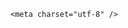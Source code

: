 <!DOCTYPE html>
<html lang="zh-CN">

<head>
    
<title>男子长期喝生水，肾脏长出348克巨大“姜块” 结石，喝生水有哪些危害？怎么喝水更健康？_腾讯新闻</title>
<meta name="keywords" content="喝水,肾结石,生水,健康饮食,养生保健,结石,肾脏,山泉水,矿物质,姜块">
<meta name="description" content="您的浏览器不支持 audio 标签。 长沙晚报掌上长沙5月31日讯（全媒体记者 杨云龙 通讯员 梁辉 刘满玲）唐先生长期喝生水，竟然导致肾脏长出巨大结石。记者今日从湖南省人民医院获悉，该院岳麓山院区泌尿外科从患者右肾中取出一个潜伏20年、重达348克、形状酷似姜块的铸型结石。术后，唐先生恢复顺利，目前已经出院。 59岁的...">
<meta name="author" content="腾讯网">
<meta name="copyright" content="Copyright 1998 - 2025 Tencent. All Rights Reserved">
<meta property="og:type" content="news" />

<meta property="og:title" content="男子长期喝生水，肾脏长出348克巨大“姜块” 结石，喝生水有哪些危害？怎么喝水更健康？_腾讯新闻" />
<meta property="og:description" content="您的浏览器不支持 audio 标签。 长沙晚报掌上长沙5月31日讯（全媒体记者 杨云龙 通讯员 梁辉 刘满玲）唐先生长期喝生水，竟然导致肾脏长出巨大结石。记者今日从湖南省人民医院获悉，该院岳麓山院区泌尿外科从患者右肾中取出一个潜伏20年、重达348克、形状酷似姜块的铸型结石。术后，唐先生恢复顺利，目前已经出院。 59岁的..." />
<meta property="og:url" content="https://news.qq.com/rain/a/20250601Q05MRI00" />
<meta property="og:image" content="https://inews.gtimg.com/news_ls/OPFIswrjx9dWl3k78DbKxRiM32T534ufqIxmYhQy-nD5EAA_640330/0" />
<meta property="article:author" content="" />
<meta property="article:published_time" content="2025-06-01 18:33:24" />
<meta property="category" content="" />

    <meta charset="utf-8" />
<meta http-equiv="X-UA-Compatible" content="IE=Edge" />
<meta name="viewport" content="width=device-width, initial-scale=1, shrink-to-fit=no" />
<link rel="dns-prefetch" href="mat1.gtimg.com">
<link rel="dns-prefetch" href="i.news.qq.com">
<link rel="shortcut icon" href="https://mat1.gtimg.com/qqcdn/qqindex2021/favicon.ico">
<script nomodule="true" src="https://mat1.gtimg.com/qqcdn/qqindex2021/common-static/20240515201444/core3-37-1.min.js"></script>
<script>
  try {
    if (!window.IntersectionObserver) {
      var observerScript = document.createElement('script');
      observerScript.src = "https://mat1.gtimg.com/qqcdn/qqindex2021/common-static/20241024141058/intersection-observer-polyfill.js";
      document.head.appendChild(observerScript);
    }
  } catch (error) {}
</script>

<script>
  try {
    if (!Element.prototype.scrollTo) {
      var scrollScript = document.createElement('script');
      scrollScript.src = "https://mat1.gtimg.com/qqcdn/qqindex2021/common-static/20241025153001/scroll-behavior-polyfill.js";
      document.head.appendChild(scrollScript);
    }
  } catch (error) {}
</script>
<script>
  try {
    if ('scrollRestoration' in window.history) {
      window.history.scrollRestoration = 'manual';
    }
    window.isPcClient = Boolean(window.electron) && (
      window.navigator.userAgent.indexOf('pc-client') > 0 ||
      window.navigator.userAgent.indexOf('TencentNews') > 0
    );
  } catch {}
</script>
<script>
  try {
    if (window.isPcClient) {
      var bodyStyle = document.createElement('style');
      bodyStyle.innerText = 'body{ zoom: 0.95 }';
      document.head.appendChild(bodyStyle);
    }
  } catch {}
</script>
<script>
  window.DATA = {"extra_property":{"FeedbackDetailDisableInsert":0,"zanSkinType":""},"final_declare":["个人观点，仅供参考"],"forbidCommentUpDown":0,"questionInfo":{"abstract":"","id":"20250601Q05MRI00","longtitle":"男子长期喝生水，肾脏长出348克巨大结石，喝生水有哪些危害？","question_short_title":"男子长期喝生水，肾脏长出348克巨大“姜块” 结石，喝生水有哪些危害？怎么喝水更健康？","relate_extend_infos":[{"articletype":"0","id":"20250531A064TN00","longtitle":"罕见！男子长期喝生水，肾脏长出巨大“姜块”","picShowType":"90092","thumbnails_qqnews":[""],"title":"罕见！男子长期喝生水，肾脏长出巨大“姜块”","url":"https://view.inews.qq.com/a/20250531A064TN00","abstract":"您的浏览器不支持 audio 标签。 长沙晚报掌上长沙5月31日讯（全媒体记者 杨云龙 通讯员 梁辉 刘满玲）唐先生长期喝生水，竟然导致肾脏长出巨大结石。记者今日从湖南省人民医院获悉，该院岳麓山院区泌尿外科从患者右肾中取出一个潜伏20年、重达348克、形状酷似姜块的铸型结石。术后，唐先生恢复顺利，目前已经出院。 59岁的..."}],"thumbnails_qqnews":["https://inews.gtimg.com/news_ls/O0E7ZnMRWdRBTFAm7CUU0PdiNpITPaee6jxmbs2I3hqVwAA_294195/0"],"title":"男子长期喝生水，肾脏长出348克巨大“姜块” 结石，喝生水有哪些危害？怎么喝水更健康？","url":"http://view.inews.qq.com/a/20250601Q05MRI00"},"safe_cntl":{"close_global_news_sis":0,"close_share_pull":0,"close_all_ad":0,"close_all_favorite":0,"close_comment_dislike":0,"emoticon_comment_mode":0,"close_all_emoticon_comment":0,"close_all_rel":0,"close_relate_thing":0},"ai_switch":true,"content_words_num":36,"copyright_wording_share":"免责声明","is_deleted":0,"news_update_time":1748783917,"shareCount":1,"categoryrray":{"category_id":"75","sub_category_id":"764"},"content":null,"emojiSwitch":1,"enableDiffusion":1,"iNewsRecommendLevel":1,"question_id":"","remarks":"","surl":"https://view.inews.qq.com/a/20250601Q05MRI00","card":{"vip_type":"30012","vip_type_new":"30012","liveInfo":{},"icon":"https://inews.gtimg.com/om_ls/OPBO91JgEbYG-O62jC2hCRA_yoydsA8oEANb87pxgNxKgAA_200200/0","msgEntry":1,"vip_place":"left","chlid":"22983986","desc":"腾讯新闻问答课代表，结合当下热点新闻和网友热议，发现好问题，期待好回答。","vip_icon":"http://inews.gtimg.com/newsapp_ls/0/14876051701/0","uin":"ecbe89d289b6198c7996f16538ebc224f9","update_frequency":"1970-01-01 08:00:00","suid":"8QMc339d5IQeuTzY5QN3","cpLevel":2,"chlname":"问答课代表","vip_desc":"腾讯新闻问答课代表官方账号","vip_icon_night":"http://inews.gtimg.com/newsapp_ls/0/14876052067/0"},"copyright_share":"本文来自腾讯新闻客户端创作者，不代表腾讯新闻的观点和立场。","disableDeclare":1,"title":"男子长期喝生水，肾脏长出348克巨大“姜块” 结石，喝生水有哪些危害？怎么喝水更健康？","url":"https://view.inews.qq.com/a/20250601Q05MRI00","ret":0,"shareImg":"https://inews.gtimg.com/news_ls/O0E7ZnMRWdRBTFAm7CUU0PdiNpITPaee6jxmbs2I3hqVwAA_870492/0","answer_num":3,"article_category":"75","id":"20250601Q05MRI00","intro":"","relate_extend_infos":{"abstract":"您的浏览器不支持 audio 标签。 长沙晚报掌上长沙5月31日讯（全媒体记者 杨云龙 通讯员 梁辉 刘满玲）唐先生长期喝生水，竟然导致肾脏长出巨大结石。记者今日从湖南省人民医院获悉，该院岳麓山院区泌尿外科从患者右肾中取出一个潜伏20年、重达348克、形状酷似姜块的铸型结石。术后，唐先生恢复顺利，目前已经出院。 59岁的...","id":"20250531A064TN00","longTitle":"罕见！男子长期喝生水，肾脏长出巨大“姜块”","title":"罕见！男子长期喝生水，肾脏长出巨大“姜块”","url":"http://view.inews.qq.com/a/20250531A064TN00"},"self_declare":{"declare":"个人观点，仅供参考"},"atype":232,"closeCommentBanner":0,"isSensitive":0,"emojiRelatedSwitch":1,"already_answer":false,"FadCid":"","abstract":"","attribute":{},"likeInfo":0,"shareDesc":"腾讯新闻","all_long_pic":1,"channelEntryJumpType":1,"detail_entry":{"is_orignal":1,"orignal_entry":1},"news_app_recommend_status":4,"time":"2025-06-01 17:10:46","adInfo":{"openAds":1,"openAdsComment":1,"openAdsPhotos":1,"openAdsText":1,"openRelatedNewsAd":1},"commentid":"","interaction_info":{"share_wechat_count":1},"cms_id":"20250601Q05MRI00","articleId":"20250601Q0649G00","article_type":232,"tags":"","desc":"您的浏览器不支持 audio 标签。 长沙晚报掌上长沙5月31日讯（全媒体记者 杨云龙 通讯员 梁辉 刘满玲）唐先生长期喝生水，竟然导致肾脏长出巨大结石。记者今日从湖南省人民医院获悉，该院岳麓山院区泌尿外科从患者右肾中取出一个潜伏20年、重达348克、形状酷似姜块的铸型结石。术后，唐先生恢复顺利，目前已经出院。 59岁的...","videoArr":[]};
</script>
<script>
  window.channelInfo = {"channelConfig":{"channelNav":[{"_auto_id":"1","active_alien_img":"","alien_img":"","channel_id":"news_news_home","is_local":"0","link":"https://www.qq.com","name_cn":"首页","name_en":"home"},{"_auto_id":"2","active_alien_img":"","alien_img":"","channel_id":"news_news_top","is_local":"0","link":"","name_cn":"要闻","name_en":"news"},{"_auto_id":"4","active_alien_img":"","alien_img":"","channel_id":"news_news_bj","is_local":"1","link":"","name_cn":"北京","name_en":"bj"},{"_auto_id":"5","active_alien_img":"","alien_img":"","channel_id":"news_news_finance","is_local":"0","link":"","name_cn":"财经","name_en":"finance"},{"_auto_id":"6","active_alien_img":"","alien_img":"","channel_id":"news_news_tech","is_local":"0","link":"","name_cn":"科技","name_en":"tech"},{"_auto_id":"7","active_alien_img":"","alien_img":"","channel_id":"tv","is_local":"0","link":"https://v.qq.com/channel/tv/?ptag=qqnews","name_cn":"电视剧","name_en":"tv"},{"_auto_id":"8","active_alien_img":"","alien_img":"","channel_id":"news_news_qa","is_local":"0","link":"","name_cn":"热问","name_en":"qa"},{"_auto_id":"9","active_alien_img":"","alien_img":"","channel_id":"news_news_ent","is_local":"0","link":"","name_cn":"娱乐","name_en":"ent"},{"_auto_id":"10","active_alien_img":"","alien_img":"","channel_id":"variety","is_local":"0","link":"https://v.qq.com/channel/variety/?ptag=qqnews","name_cn":"综艺","name_en":"variety"},{"_auto_id":"11","active_alien_img":"","alien_img":"","channel_id":"news_news_sports","is_local":"0","link":"","name_cn":"体育","name_en":"sports"},{"_auto_id":"13","active_alien_img":"","alien_img":"","channel_id":"news_news_nba","is_local":"0","link":"","name_cn":"NBA","name_en":"nba"},{"_auto_id":"14","active_alien_img":"","alien_img":"","channel_id":"news_news_world","is_local":"0","link":"","name_cn":"国际","name_en":"world"},{"_auto_id":"15","active_alien_img":"","alien_img":"","channel_id":"news_news_mil","is_local":"0","link":"","name_cn":"军事","name_en":"milite"},{"_auto_id":"16","active_alien_img":"","alien_img":"","channel_id":"news_news_auto","is_local":"0","link":"","name_cn":"汽车","name_en":"auto"},{"_auto_id":"17","active_alien_img":"","alien_img":"","channel_id":"news_news_house","is_local":"0","link":"","name_cn":"房产","name_en":"house"},{"_auto_id":"18","active_alien_img":"","alien_img":"","channel_id":"news_news_edu","is_local":"0","link":"","name_cn":"教育","name_en":"edu"},{"_auto_id":"19","active_alien_img":"","alien_img":"","channel_id":"news_news_antip","is_local":"0","link":"","name_cn":"健康","name_en":"health"},{"_auto_id":"20","active_alien_img":"","alien_img":"","channel_id":"news_news_video","is_local":"0","link":"","name_cn":"视频","name_en":"video"},{"_auto_id":"21","active_alien_img":"","alien_img":"","channel_id":"news_news_game","is_local":"0","link":"","name_cn":"游戏","name_en":"games"},{"_auto_id":"22","active_alien_img":"","alien_img":"","channel_id":"news_news_nchupin","is_local":"0","link":"","name_cn":"眼界","name_en":"chupin"},{"_auto_id":"24","active_alien_img":"","alien_img":"","channel_id":"news_news_football","is_local":"0","link":"","name_cn":"足球","name_en":"football"},{"_auto_id":"25","active_alien_img":"","alien_img":"","channel_id":"news_news_kepu","is_local":"0","link":"","name_cn":"科学","name_en":"kepu"},{"_auto_id":"26","active_alien_img":"","alien_img":"","channel_id":"news_news_digi","is_local":"0","link":"","name_cn":"数码","name_en":"digi"},{"_auto_id":"28","active_alien_img":"","alien_img":"","channel_id":"ymzx","is_local":"0","link":"https://gamer.qq.com/v2/cloudgame/game/96897?ichannel=txxwpc0Ftxxwpc1","name_cn":"元梦之星","name_en":"news_news_ymzx"},{"_auto_id":"31","active_alien_img":"","alien_img":"","channel_id":"movie","is_local":"0","link":"https://v.qq.com/channel/movie/?ptag=qqnews","name_cn":"电影","name_en":"movie"},{"_auto_id":"32","active_alien_img":"","alien_img":"","channel_id":"news_news_esport","is_local":"0","link":"","name_cn":"电竞","name_en":"esport"},{"_auto_id":"34","active_alien_img":"","alien_img":"","channel_id":"news_news_history","is_local":"0","link":"","name_cn":"历史","name_en":"history"},{"_auto_id":"35","active_alien_img":"","alien_img":"","channel_id":"news_news_baby","is_local":"0","link":"","name_cn":"育儿","name_en":"baby"},{"_auto_id":"36","active_alien_img":"","alien_img":"","channel_id":"hbjy","is_local":"0","link":"https://gp.qq.com/act/a20250421mnqlx/news.shtml","name_cn":"和平精英","name_en":"news_news_hbjy"},{"_auto_id":"37","active_alien_img":"","alien_img":"","channel_id":"cloud_gamer","is_local":"0","link":"https://gamer.qq.com/?ichannel=txxwpc0Ftxxwpc1","name_cn":"云游戏","name_en":"cloud_gamer"},{"_auto_id":"38","active_alien_img":"","alien_img":"","channel_id":"news_news_lic","is_local":"0","link":"","name_cn":"理财","name_en":"finance_licai"},{"_auto_id":"39","active_alien_img":"","alien_img":"","channel_id":"news_news_istock","is_local":"0","link":"","name_cn":"股票","name_en":"finance_stock"},{"_auto_id":"40","active_alien_img":"","alien_img":"","channel_id":"ren_min_shi_pin","is_local":"0","link":"https://news.qq.com/omn/author/8QMd3Hld74cbujbY?tab=om_video","name_cn":"人民视频","name_en":"ren_min_shi_pin"},{"_auto_id":"41","active_alien_img":"","alien_img":"","channel_id":"news_news_weather","is_local":"0","link":"https://tianqi.qq.com/index.htm","name_cn":"天气","name_en":"weather"}]}};
</script>
<script>
  window.articleConfig = {"rightConfig":[{"_auto_id":"1","category_key":"default","modules":"{\"moduleList\":[{\"title\":\"精选视频\",\"id\":\"video_album\",\"videoType\":\"tag\",\"videoId\":\"aUepxrtchGM=\"},{\"title\":\"下载条\",\"id\":\"download_banner\",\"isSticky\":1},{\"title\":\"热点榜\",\"id\":\"hot_rank_list\",\"isSticky\":1},{\"title\":\"广告推广\",\"id\":\"ssp_ad_module\",\"category\":\"ad_ssp\",\"loid\":\"109\",\"isSticky\":1}]}"}],"tonglanAdConfig":[],"bottomConfig":[],"videoAdConfig":[],"rightGameConfig":[]};
</script>
<script src="https://mat1.gtimg.com/www/js/emonitor/custom_ed041a23.js" charset="utf-8"></script>
<script>
  try {
    window.emonitorIns = emonitor.create({
      name: 'newsqq_quesionArticle',
      atta: {
        name: 'newsqq',
      },
      mode: '007',
    });
  } catch (err) {
    console.warn(err);
  }
</script>
<link href="https://mat1.gtimg.com/qqcdn/qqindex2021/common-static/hel/qqnews-pc-dc_20250529072057/static/css/qa.css" rel="stylesheet">

<script>window.__HEL_PRESET_META__={"qqnews-pc-components":{"app":{"id":1366,"name":"qqnews-pc-components","app_group_name":"qqnews-pc-components","proj_ver":{"map":{},"utime":0},"online_version":"qqnews-pc-components_20250515055747","build_version":"qqnews-pc-components_20250529071843","update_at":"2025-05-29T11:19:37.000Z","desc":"set by [init], from container [formal.pc.dc.sz100921] worker [1]"},"version":{"sub_app_name":"qqnews-pc-components","sub_app_version":"qqnews-pc-components_20250529071843","src_map":{"webDirPath":"https://mat1.gtimg.com/qqcdn/qqindex2021/common-static/hel/qqnews-pc-components_20250529071843","htmlIndexSrc":"https://mat1.gtimg.com/qqcdn/qqindex2021/common-static/hel/qqnews-pc-components_20250529071843/index.html","extractMode":"all","iframeSrc":"","chunkCssSrcList":["https://mat1.gtimg.com/qqcdn/qqindex2021/common-static/hel/qqnews-pc-components_20250529071843/static/css/index.css"],"chunkJsSrcList":["https://mat1.gtimg.com/qqcdn/qqindex2021/common-static/hel/qqnews-pc-components_20250529071843/static/js/index.js"],"staticCssSrcList":[],"staticJsSrcList":["https://mat1.gtimg.com/qqcdn/qqindex2021/static/20231212123233/react.production.min.js","https://mat1.gtimg.com/qqcdn/qqindex2021/static/20231212123233/react-dom.production.min.js","https://mat1.gtimg.com/qqcdn/qqindex2021/common-static/hel/hel-base-v16.js"],"relativeCssSrcList":[],"relativeJsSrcList":[],"privCssSrcList":[],"srvModSrcList":[],"srvModSrcIndex":"","headAssetList":[{"tag":"staticScript","append":false,"attrs":{"src":"https://mat1.gtimg.com/qqcdn/qqindex2021/static/20231212123233/react.production.min.js"}},{"tag":"staticScript","append":false,"attrs":{"src":"https://mat1.gtimg.com/qqcdn/qqindex2021/static/20231212123233/react-dom.production.min.js"}},{"tag":"staticScript","append":false,"attrs":{"src":"https://mat1.gtimg.com/qqcdn/qqindex2021/common-static/hel/hel-base-v16.js"}},{"tag":"script","append":true,"attrs":{"src":"https://mat1.gtimg.com/qqcdn/qqindex2021/common-static/hel/qqnews-pc-components_20250529071843/static/js/index.js","defer":""}},{"tag":"link","append":true,"attrs":{"href":"https://mat1.gtimg.com/qqcdn/qqindex2021/common-static/hel/qqnews-pc-components_20250529071843/static/css/index.css","rel":"stylesheet"}}],"bodyAssetList":[]},"update_at":"2025-05-29T11:19:36.000Z","create_at":"2025-05-29T11:19:36.000Z","_worker_id":"1","_is_backup":true}}}</script>
<script>window.__VIEW_PATH__="question.ejs";</script>
</head>

<body id="dc-question-body">
  <div id="root"></div>
    <iframe style="display: none;" src="https://i.news.qq.com/web_backend/getWebPacUid"></iframe>
<script src="https://mat1.gtimg.com/qqcdn/qqindex2021/common-static/20240805160928/react.production.min.js"></script>
<script src="https://mat1.gtimg.com/qqcdn/qqindex2021/common-static/20240805160928/react-dom.production.min.js"></script>
<script src="https://mat1.gtimg.com/qqcdn/qqindex2021/common-static/20241018171503/universal-report.min.js"></script>
<script defer type="text/javascript" src="https://mat1.gtimg.com/qqcdn/qqindex2021/libs/barrier/aria.js?appid=9327b8b06379d9d1728bbfbe2025ef9c" charset="utf-8"></script>
<script defer src="https://t.captcha.qq.com/TCaptcha.js"></script>
<script>document.cookie="hel_err=;path=/;";</script>
<script src="https://mat1.gtimg.com/qqcdn/qqindex2021/common-static/hel/hel-base-v16.js"></script>
<script src="https://mat1.gtimg.com/qqcdn/qqindex2021/common-static/hel/qqnews-pc-hel-entry_20250117174052/static/js/index.js"></script>
<link rel="preload" href="https://mat1.gtimg.com/qqcdn/qqindex2021/common-static/hel/qqnews-pc-dc_20250529072057/static/js/qa.js" as="script">
<link rel="preload" href="https://mat1.gtimg.com/qqcdn/qqindex2021/common-static/hel/qqnews-pc-components_20250529071843/static/js/index.js" as="script">
<script>window.loadProject("https://mat1.gtimg.com/qqcdn/qqindex2021/common-static/hel/qqnews-pc-dc_20250529072057/static/js/qa.js");</script>
<iframe id="videoFrame" style="display: none;" src="https://video.qq.com/cookie/sync_qqnews.html"></iframe>
</body>

</html>
